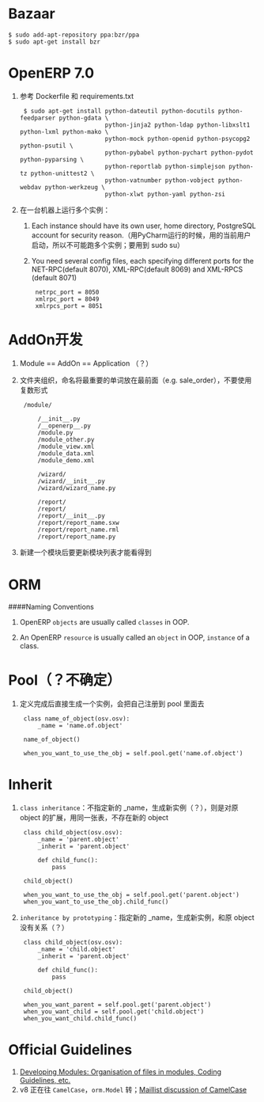 Bazaar
======

    $ sudo add-apt-repository ppa:bzr/ppa
    $ sudo apt-get install bzr

OpenERP 7.0
===========

1. 参考 Dockerfile 和 requirements.txt

        $ sudo apt-get install python-dateutil python-docutils python-feedparser python-gdata \
                               python-jinja2 python-ldap python-libxslt1 python-lxml python-mako \
                               python-mock python-openid python-psycopg2 python-psutil \
                               python-pybabel python-pychart python-pydot python-pyparsing \ 
                               python-reportlab python-simplejson python-tz python-unittest2 \
                               python-vatnumber python-vobject python-webdav python-werkzeug \
                               python-xlwt python-yaml python-zsi

2. 在一台机器上运行多个实例：

    1. Each instance should have its own user, home directory, PostgreSQL account for security reason.（用PyCharm运行的时候，用的当前用户启动，所以不可能跑多个实例；要用到 sudo su）
    2. You need several config files, each specifying different ports for the NET-RPC(default 8070), XML-RPC(default 8069) and XML-RPCS (default 8071)
    
            netrpc_port = 8050
            xmlrpc_port = 8049
            xmlrpcs_port = 8051

AddOn开发
=========

1. Module == AddOn == Application （？）

2. 文件夹组织，命名将最重要的单词放在最前面（e.g. sale_order），不要使用复数形式

        /module/

            /__init__.py
            /__openerp__.py
            /module.py
            /module_other.py
            /module_view.xml
            /module_data.xml
            /module_demo.xml

            /wizard/
            /wizard/__init__.py
            /wizard/wizard_name.py

            /report/
            /report/
            /report/__init__.py
            /report/report_name.sxw
            /report/report_name.rml
            /report/report_name.py

3. 新建一个模块后要更新模块列表才能看得到

ORM
===

####Naming Conventions

1. OpenERP `objects` are usually called `classes` in OOP.

2. An OpenERP `resource` is usually called an `object` in OOP, `instance` of a class.

Pool（？不确定）
===============

1. 定义完成后直接生成一个实例，会把自己注册到 pool 里面去

        class name_of_object(osv.osv):
            _name = 'name.of.object'
        
        name_of_object()
    
        when_you_want_to_use_the_obj = self.pool.get('name.of.object')

Inherit
=======

1. `class inheritance`：不指定新的 _name，生成新实例（？），则是对原 object 的扩展，用同一张表，不存在新的 object

        class child_object(osv.osv):
            _name = 'parent.object'
            _inherit = 'parent.object'
            
            def child_func():
                pass

        child_object()
        
        when_you_want_to_use_the_obj = self.pool.get('parent.object')
        when_you_want_to_use_the_obj.child_func()

2. `inheritance by prototyping`：指定新的 _name，生成新实例，和原 object 没有关系（？）

        class child_object(osv.osv):
            _name = 'child.object'
            _inherit = 'parent.object'
            
            def child_func():
                pass
        
        child_object()
        
        when_you_want_parent = self.pool.get('parent.object')
        when_you_want_child = self.pool.get('child.object')
        when_you_want_child.child_func()

Official Guidelines
===================

1. [Developing Modules: Organisation of files in modules, Coding Guidelines, etc.](https://doc.odoo.com/contribute/05_developing_modules/)
2. v8 正在往 `CamelCase`，`orm.Model` 转；[Maillist discussion of CamelCase](https://www.mail-archive.com/openerp-community@lists.launchpad.net/msg05167.html)

